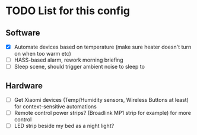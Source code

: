 # TODO List for this config

## Software

- [x] Automate devices based on temperature (make sure heater doesn't turn on when too warm etc)
- [ ] HASS-based alarm, rework morning briefing
- [ ] Sleep scene, should trigger ambient noise to sleep to

## Hardware

- [ ] Get Xiaomi devices (Temp/Humidity sensors, Wireless Buttons at least) for context-sensitive automations
- [ ] Remote control power strips? (Broadlink MP1 strip for example) for more control
- [ ] LED strip beside my bed as a night light?
